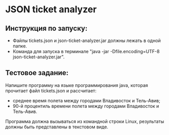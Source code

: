 # JSON ticket analyzer

## Инструкция по запуску:
- Файлы tickets.json и json-ticket-analyzer.jar должны лежать в одной папке.
- Команда для запуска в терминале "java -jar -Dfile.encoding=UTF-8 json-ticket-analyzer.jar".


## Тестовое задание:
Напишите программу на языке программирования java, которая прочитает файл tickets.json и рассчитает:
- среднее время полета между городами Владивосток и Тель-Авив;
- 90-й процентиль времени полета между городами Владивосток и Тель-Авив.

Программа должна вызываться из командной строки Linux, результаты должны быть представлены в текстовом виде.
